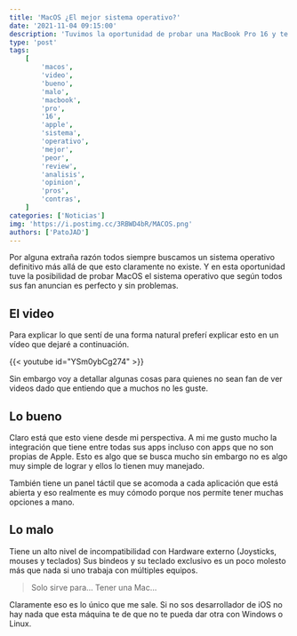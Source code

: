```yaml
---
title: 'MacOS ¿El mejor sistema operativo?'
date: '2021-11-04 09:15:00'
description: 'Tuvimos la oportunidad de probar una MacBook Pro 16 y te contamos qué tan especial es el supuesto mejor sistema operativo del mundo.'
type: 'post'
tags:
    [
        'macos',
        'video',
        'bueno',
        'malo',
        'macbook',
        'pro',
        '16',
        'apple',
        'sistema',
        'operativo',
        'mejor',
        'peor',
        'review',
        'analisis',
        'opinion',
        'pros',
        'contras',
    ]
categories: ['Noticias']
img: 'https://i.postimg.cc/3RBWD4bR/MACOS.png'
authors: ['PatoJAD']
---
```


Por alguna extraña razón todos siempre buscamos un sistema operativo definitivo más allá de que esto claramente no existe. Y en esta oportunidad tuve la posibilidad de probar MacOS el sistema operativo que según todos sus fan anuncian es perfecto y sin problemas.

## El video

Para explicar lo que sentí de una forma natural preferí explicar esto en un vídeo que dejaré a continuación.

{{< youtube id="YSm0ybCg274" >}}

Sin embargo voy a detallar algunas cosas para quienes no sean fan de ver videos dado que entiendo que a muchos no les guste.

## Lo bueno

Claro está que esto viene desde mi perspectiva. A mi me gusto mucho la integración que tiene entre todas sus apps incluso con apps que no son propias de Apple. Esto es algo que se busca mucho sin embargo no es algo muy simple de lograr y ellos lo tienen muy manejado.

También tiene un panel táctil que se acomoda a cada aplicación que está abierta y eso realmente es muy cómodo porque nos permite tener muchas opciones a mano.

## Lo malo

Tiene un alto nivel de incompatibilidad con Hardware externo (Joysticks, mouses y teclados) Sus bindeos y su teclado exclusivo es un poco molesto más que nada si uno trabaja con múltiples equipos.

> Solo sirve para… Tener una Mac…

Claramente eso es lo único que me sale. Si no sos desarrollador de iOS no hay nada que esta máquina te de que no te pueda dar otra con Windows o Linux.
